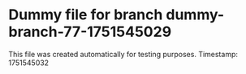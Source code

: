 # Dummy file for branch dummy-branch-77-1751545029

This file was created automatically for testing purposes.
Timestamp: 1751545032
